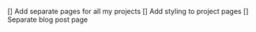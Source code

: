 [] Add separate pages for all my projects
[] Add styling to project pages
[] Separate blog post page